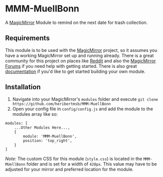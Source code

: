 # MMM-MuellBonn

A [MagicMirror](https://github.com/MichMich/MagicMirror) Module to remind on the next date for trash collection.


## Requirements

This module is to be used with the [MagicMirror](https://github.com/MichMich/MagicMirror) project, so it assumes you have a working MagicMirror set up and running already. There is a great community for this project on places like [Reddit](https://www.reddit.com/r/MagicMirror/) and also the [MagicMirror Forums](https://forum.magicmirror.builders/) if you need help with getting started. There is also great [documentation](https://magicmirror.builders/) if you'd like to get started building your own module.

## Installation

1. Navigate into your MagicMirror's `modules` folder and execute `git clone https://github.com/heribertmsb/MMM-MuellBonn`
2. Open your config file in `config/config.js` and add the module to the modules array like so:

```
modules: [
    ...Other Modules Here...,
    {
        module: 'MMM-MuellBonn',
        position: 'top_right',
    }
]
```

_Note_: The custom CSS for this module (`style.css`) is located in the `MMM-MUellBonn` folder and is set for a width of `420px`. This value may have to be adjusted for your mirror and preferred location for the module.
